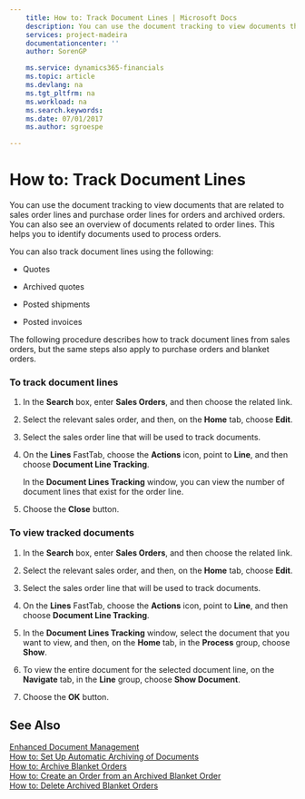 ```yaml
---
    title: How to: Track Document Lines | Microsoft Docs
    description: You can use the document tracking to view documents that are related to sales order lines and purchase order lines for orders and archived orders. You can also see an overview of documents related to order lines. This helps you to identify documents used to process orders.
    services: project-madeira
    documentationcenter: ''
    author: SorenGP

    ms.service: dynamics365-financials
    ms.topic: article
    ms.devlang: na
    ms.tgt_pltfrm: na
    ms.workload: na
    ms.search.keywords:
    ms.date: 07/01/2017
    ms.author: sgroespe

---
```

# How to: Track Document Lines
You can use the document tracking to view documents that are related to sales order lines and purchase order lines for orders and archived orders. You can also see an overview of documents related to order lines. This helps you to identify documents used to process orders.  
  
 You can also track document lines using the following:  
  
-   Quotes  
  
-   Archived quotes  
  
-   Posted shipments  
  
-   Posted invoices  
  
 The following procedure describes how to track document lines from sales orders, but the same steps also apply to purchase orders and blanket orders.  
  
### To track document lines  
  
1.  In the **Search** box, enter **Sales Orders**, and then choose the related link.  
  
2.  Select the relevant sales order, and then, on the **Home** tab, choose **Edit**.  
  
3.  Select the sales order line that will be used to track documents.  
  
4.  On the **Lines** FastTab, choose the **Actions** icon, point to **Line**, and then choose **Document Line Tracking**.  
  
     In the **Document Lines Tracking** window, you can view the number of document lines that exist for the order line.  
  
5.  Choose the **Close** button.  
  
### To view tracked documents  
  
1.  In the **Search** box, enter **Sales Orders**, and then choose the related link.  
  
2.  Select the relevant sales order, and then, on the **Home** tab, choose **Edit**.  
  
3.  Select the sales order line that will be used to track documents.  
  
4.  On the **Lines** FastTab, choose the **Actions** icon, point to **Line**, and then choose **Document Line Tracking**.  
  
5.  In the **Document Lines Tracking** window, select the document that you want to view, and then, on the **Home** tab, in the **Process** group, choose **Show**.  
  
6.  To view the entire document for the selected document line, on the **Navigate** tab, in the **Line** group, choose **Show Document**.  
  
7.  Choose the **OK** button.  
  
## See Also  
 [Enhanced Document Management](enhanced-document-management.md)   
 [How to: Set Up Automatic Archiving of Documents](how-to-set-up-automatic-archiving-of-documents.md)   
 [How to: Archive Blanket Orders](how-to-archive-blanket-orders.md)   
 [How to: Create an Order from an Archived Blanket Order](how-to-create-an-order-from-an-archived-blanket-order.md)   
 [How to: Delete Archived Blanket Orders](how-to-delete-archived-blanket-orders.md)